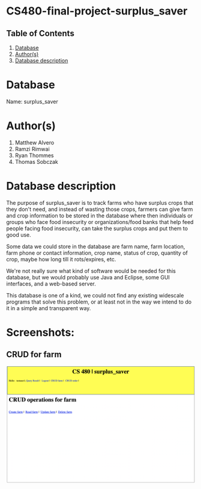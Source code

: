# CS480-final-project-surplus_saver
 
## Table of Contents
1. [Database](#database)
1. [Author(s)](#author)
1. [Database description](#description)
 
# Database
Name: surplus_saver
 
# Author(s)
1. Matthew Alvero
2. Ramzi Rimwai
3. Ryan Thommes
4. Thomas Sobczak
 
# Database description
The purpose of surplus_saver is to track farms who have surplus crops that they don't need, and instead of wasting those crops, farmers can give farm and crop information to be stored in the database where then individuals or groups who face food insecurity or organizations/food banks that help feed people facing food insecurity, can take the surplus crops and put them to good use.

Some data we could store in the database are farm name, farm location, farm phone or contact information, crop name, status of crop, quantity of crop, maybe how long till it rots/expires, etc.

We're not really sure what kind of software would be needed for this database, but we would probably use Java and Eclipse, some GUI interfaces, and a web-based server.

This database is one of a kind, we could not find any existing widescale programs that solve this problem, or at least not in the way we intend to do it in a simple and transparent way.

# Screenshots:

## CRUD for farm
![farm CRUD](/images/farm_CRUD.png)
